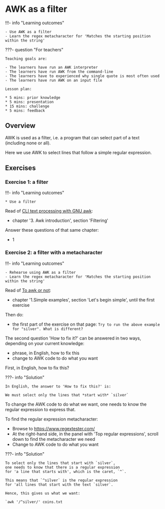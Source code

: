 # AWK as a filter

!!!- info "Learning outcomes"

    - Use AWK as a filter
    - Learn the regex metacharacter for 'Matches the starting position within the string'

???- question "For teachers"

    Teaching goals are:

    - The learners have run an AWK interpreter
    - The learners have run AWK from the command-line
    - The learners have to experienced why single quote is most often used
    - The learners have run AWK on an input file

    Lesson plan:

    * 5 mins: prior knowledge
    * 5 mins: presentation
    * 15 mins: challenge
    * 5 mins: feedback

## Overview

AWK is used as a filter, i.e. a program that can select part
of a text (including none or all).

Here we use AWK to select lines that follow a simple regular expression.



## Exercises

### Exercise 1: a filter

!!!- info "Learning outcomes"

    * Use a filter

Read of [CLI text processing with GNU awk](https://learnbyexample.github.io/learn_gnuawk/):

- chapter '3. Awk introduction', section 'Filtering'

Answer these questions of that same chapter:

- 1

### Exercise 2: a filter with a metacharacter

!!!- info "Learning outcomes"

    - Rehearse using AWK as a filter
    - Learn the regex metacharacter for 'Matches the starting position within the string'

Read of [To awk or not](https://pmitev.github.io/to-awk-or-not):

- chapter '1.Simple examples', section 'Let's begin simple', until the first exercise

Then do:

- the first part of the exercise on that page: `Try to run the above example for "silver". What is different?`

The second question 'How to fix it?' can be answered in two ways,
depending on your current knowledge:

- phrase, in English, how to fix this
- change to AWK code to do what you want

First, in English, how to fix this?

???- info "Solution"

    In English, the answer to 'How to fix this?' is:

    We must select only the lines that *start with* `silver`

To change the AWK code to do what we want,
one needs to know the regular expression to express that.

To find the regular expression metacharacter:

- Browse to <https://www.regextester.com/>
- At the right-hand side, in the panel with 'Top regular expressions',
  scroll down to find the metacharacter we need
- Change to AWK code to do what you want

???- info "Solution"

    To select only the lines that start with `silver`,
    one needs to know that there is a regular expression
    for 'a line that starts with', which is the caret, `^`.

    This means that `^silver` is the regular expression
    for 'all lines that start with the text `silver`.

    Hence, this gives us what we want:

    `awk '/^silver/' coins.txt
